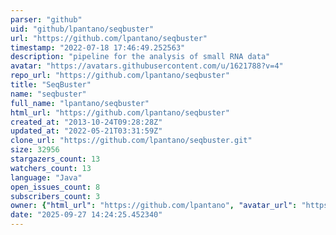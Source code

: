 ```yaml
---
parser: "github"
uid: "github/lpantano/seqbuster"
url: "https://github.com/lpantano/seqbuster"
timestamp: "2022-07-18 17:46:49.252563"
description: "pipeline for the analysis of small RNA data"
avatar: "https://avatars.githubusercontent.com/u/1621788?v=4"
repo_url: "https://github.com/lpantano/seqbuster"
title: "SeqBuster"
name: "seqbuster"
full_name: "lpantano/seqbuster"
html_url: "https://github.com/lpantano/seqbuster"
created_at: "2013-10-24T09:28:28Z"
updated_at: "2022-05-21T03:31:59Z"
clone_url: "https://github.com/lpantano/seqbuster.git"
size: 32956
stargazers_count: 13
watchers_count: 13
language: "Java"
open_issues_count: 8
subscribers_count: 3
owner: {"html_url": "https://github.com/lpantano", "avatar_url": "https://avatars.githubusercontent.com/u/1621788?v=4", "login": "lpantano", "type": "User"}
date: "2025-09-27 14:24:25.452340"
---
```


